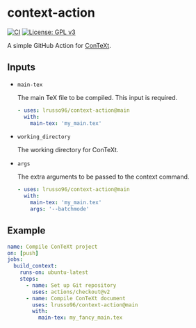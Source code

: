 # context-action

[![CI](https://github.com/lrusso96/context-action/workflows/CI/badge.svg)](https://github.com/lrusso96/context-action/actions?query=workflow%3ACI)
[![License: GPL v3](https://img.shields.io/badge/License-GPL%20v3-blue.svg)](https://www.gnu.org/licenses/gpl-3.0)

A simple GitHub Action for [ConTeXt](https://wiki.contextgarden.net).

## Inputs

* `main-tex`

    The main TeX file to be compiled. This input is required.

    ```yaml
    - uses: lrusso96/context-action@main
      with:
        main-tex: 'my_main.tex'
    ```

* `working_directory`

    The working directory for ConTeXt.

* `args`

    The extra arguments to be passed to the context command.

    ```yaml
    - uses: lrusso96/context-action@main
      with:
        main-tex: 'my_main.tex'
        args: '--batchmode'
    ```

## Example

```yaml
name: Compile ConTeXt project
on: [push]
jobs:
  build_context:
    runs-on: ubuntu-latest
    steps:
      - name: Set up Git repository
        uses: actions/checkout@v2
      - name: Compile ConTeXt document
        uses: lrusso96/context-action@main
        with:
          main-tex: my_fancy_main.tex
```
